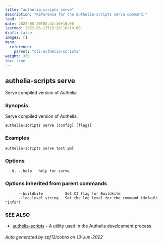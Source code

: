 ```yaml
---
title: "authelia-scripts serve"
description: "Reference for the authelia-scripts serve command."
lead: ""
date: 2022-05-30T06:42:39+10:00
lastmod: 2022-06-13T16:28:16+10:00
draft: false
images: []
menu:
  reference:
    parent: "cli-authelia-scripts"
weight: 330
toc: true
---
```


## authelia-scripts serve

Serve compiled version of Authelia

### Synopsis

Serve compiled version of Authelia.

```
authelia-scripts serve [config] [flags]
```

### Examples

```
authelia-scripts serve test.yml
```

### Options

```
  -h, --help   help for serve
```

### Options inherited from parent commands

```
      --buildkite          Set CI flag for Buildkite
      --log-level string   Set the log level for the command (default "info")
```

### SEE ALSO

* [authelia-scripts](authelia-scripts.md)	 - A utility used in the Authelia development process.

###### Auto generated by spf13/cobra on 13-Jun-2022

